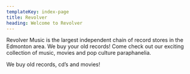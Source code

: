 ```yaml
---
templateKey: index-page
title: Revolver
heading: Welcome to Revolver
---
```


Revolver Music is the largest independent chain of record stores in the Edmonton area. We buy your old records! Come check out our exciting collection of music, movies and pop culture paraphanelia.

We buy old records, cd’s and movies!
